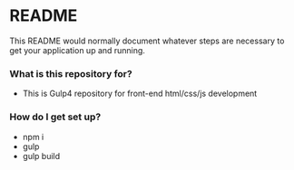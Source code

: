 # README

This README would normally document whatever steps are necessary to get your application up and running.

### What is this repository for?

- This is Gulp4 repository for front-end html/css/js development

### How do I get set up?

- npm i
- gulp
- gulp build
